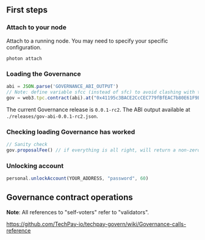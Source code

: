 ## First steps

### Attach to your node 
Attach to a running node. You may need to specify your specific configuration.

```
photon attach
```

### Loading the Governance

```js
abi = JSON.parse('GOVERNANCE_ABI_OUTPUT')
// Note: define variable sfcc (instead of sfc) to avoid clashing with the sfc namespace introduced in go-sirius v0.7.0-rc1.
gov = web3.tpc.contract(abi).at("0x41195c3BACE2CcCEC779fBfEAC7b80E61F9E185a")
```

The current Governance release is `0.0.1-rc2`. The ABI output available at `./releases/gov-abi-0.0.1-rc2.json`.

### Checking loading Governance has worked

```js
// Sanity check
gov.proposalFee() // if everything is all right, will return a non-zero value
```

### Unlocking account

```js
personal.unlockAccount(YOUR_ADDRESS, "password", 60)
```

## Governance contract operations

**Note**: All references to "self-voters" refer to "validators".

https://github.com/TechPay-io/techpay-govern/wiki/Governance-calls-reference

